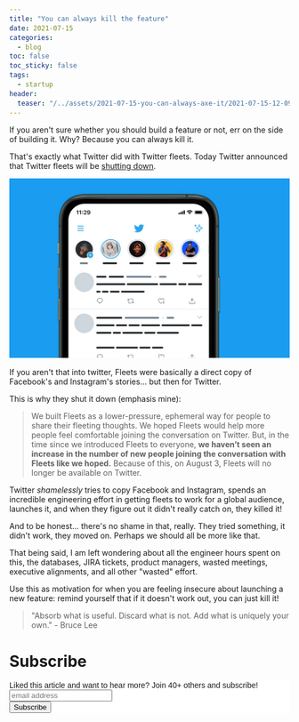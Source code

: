 ```yaml
---
title: "You can always kill the feature"
date: 2021-07-15
categories:
  - blog
toc: false
toc_sticky: false
tags:
  - startup
header:
  teaser: "/../assets/2021-07-15-you-can-always-axe-it/2021-07-15-12-09-32.png"
---
```


If you aren't sure whether you should build a feature or not, err on the side of
building it. Why? Because you can always kill it.

That's exactly what Twitter did with Twitter fleets. Today Twitter announced that
Twitter fleets will be [shutting down](https://blog.twitter.com/en_us/topics/product/2021/goodbye-fleets).

![](/../assets/2021-07-15-you-can-always-axe-it/2021-07-15-12-09-32.png)

If you aren't that into twitter, Fleets were basically a direct copy of
Facebook's and Instagram's stories... but then for Twitter.

This is why they shut it down (emphasis mine):

> We built Fleets as a lower-pressure, ephemeral way for people to share their fleeting thoughts. We hoped Fleets would help more people feel comfortable joining the conversation on Twitter. But, in the time since we introduced Fleets to everyone, **we haven’t seen an increase in the number of new people joining the conversation with Fleets like we hoped.** Because of this, on August 3, Fleets will no longer be available on Twitter.

Twitter *shamelessly* tries to copy Facebook and Instagram, spends an incredible
engineering effort in getting fleets to work for a global audience, launches it,
and when they figure out it didn't really catch on, they killed it!

And to be honest... there's no shame in that, really. They tried something, it
didn't work, they moved on. Perhaps we should all be more like that. 

That being said, I am left wondering about all the engineer hours spent on this,
the databases, JIRA tickets, product managers, wasted meetings, executive
alignments, and all other "wasted" effort.

Use this as motivation for when you are feeling insecure about launching a new
feature: remind yourself that if it doesn't work out, you can just kill it!

> "Absorb what is useful. Discard what is not. Add what is uniquely your own." - Bruce Lee

# Subscribe

<!-- Begin Mailchimp Signup Form -->
<link href="//cdn-images.mailchimp.com/embedcode/horizontal-slim-10_7.css" rel="stylesheet" type="text/css">
<style type="text/css">
  #mc_embed_signup{background:#fff; clear:left; font:14px Helvetica,Arial,sans-serif; width:100%;}
  /* Add your own Mailchimp form style overrides in your site stylesheet or in this style block.
     We recommend moving this block and the preceding CSS link to the HEAD of your HTML file. */
</style>
<div id="mc_embed_signup">
<form action="https://gmail.us3.list-manage.com/subscribe/post?u=92fe86c389878585bc87837e8&amp;id=50543deff9" method="post" id="mc-embedded-subscribe-form" name="mc-embedded-subscribe-form" class="validate" target="_blank" novalidate>
    <div id="mc_embed_signup_scroll">
  <label for="mce-EMAIL">Liked this article and want to hear more? Join 40+ others and subscribe!</label>
  <input type="email" value="" name="EMAIL" class="email" id="mce-EMAIL" placeholder="email address" required>
    <!-- real people should not fill this in and expect good things - do not remove this or risk form bot signups-->
    <div style="position: absolute; left: -5000px;" aria-hidden="true"><input type="text" name="b_92fe86c389878585bc87837e8_50543deff9" tabindex="-1" value=""></div>
    <div class="clear"><input type="submit" value="Subscribe" name="subscribe" id="mc-embedded-subscribe" class="button"></div>
    </div>
</form>
</div>
<!--End mc_embed_signup-->
